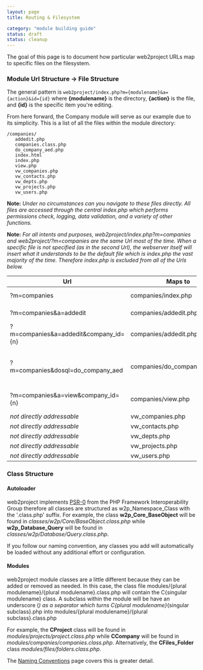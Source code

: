 ```yaml
---
layout: page
title: Routing & Filesystem

category: "module building guide"
status: draft
status: cleanup
---
```


The goal of this page is to document how particular web2project URLs map to specific files on the filesystem.

### Module Url Structure -> File Structure

The general pattern is ```web2project/index.php?m={modulename}&a={action}&id={id}``` where **{modulename}** is the directory, **{action}** is the file, and **{id}** is the specific item you're editing.

From here forward, the Company module will serve as our example due to its simplicity. This is a list of all the files within the module directory:

    /companies/
       addedit.php
       companies.class.php
       do_company_aed.php
       index.html
       index.php
       view.php
       vw_companies.php
       vw_contacts.php
       vw_depts.php
       vw_projects.php
       vw_users.php

**Note:** *Under no circumstances can you navigate to these files directly. All files are accessed through the central index.php which performs permissions check, logging, data validation, and a variety of other functions.*

**Note:** *For all intents and purposes, web2project/index.php?m=companies and web2project/?m=companies are the same Url most of the time. When a specific file is not specified (as in the second Url), the webserver itself will insert what it understands to be the default file which is *index.php* the vast majority of the time. Therefore index.php is excluded from all of the Urls below.*


Url  | Maps to | Description
----- | ----- | -----
?m=companies | companies/index.php | Usually the default list screen of the module
?m=companies&a=addedit | companies/addedit.php | Screen to create a new CCompany resource
?m=companies&a=addedit&company_id={n} | companies/addedit.php | View to edit a CCompany resource, identified by the id
?m=companies&dosql=do_company_aed | companies/do_company_aed.php | The controller which receives the POST from the ?m=companies&a=addedit form
?m=companies&a=view&company_id={n} | companies/view.php | Screen to view a CCompany resource, identified by the id;
*not directly addressable* | vw_companies.php | included by other files
*not directly addressable* | vw_contacts.php | included by other files
*not directly addressable* | vw_depts.php | included by other files
*not directly addressable* | vw_projects.php | included by other files
*not directly addressable* | vw_users.php | included by other files

### Class Structure

#### Autoloader

web2project implements [PSR-0](https://github.com/php-fig/fig-standards/blob/master/accepted/PSR-0.md) from the PHP Framework Interoperability Group therefore all classes are structured as w2p_Namespace_Class with the '.class.php' suffix. For example, the class **w2p_Core_BaseObject** will be found in *classes/w2p/Core/BaseObject.class.php* while **w2p_Database_Query** will be found in *classes/w2p/Database/Query.class.php*.

If you follow our naming convention, any classes you add will automatically be loaded without any additional effort or configuration.

#### Modules

web2project module classes are a little different because they can be added or removed as needed. In this case, the class file modules/{plural modulename}/{plural modulename}.class.php will contain the C{singular modulename} class. A subclass within the module will be have an underscore (_) as a separator which turns C{plural modulename}_{singular subclass}.php into modules/{plural modulename}/{plural subclass}.class.php

For example, the **CProject** class will be found in *modules/projects/project.class.php* while **CCompany** will be found in *modules/companies/companies.class.php*. Alternatively, the **CFiles_Folder** class *modules/files/folders.class.php*.

The [Naming Conventions](/docs/naming-conventions.html) page covers this is greater detail.